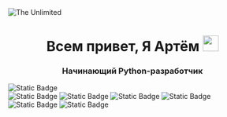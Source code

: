 <img align="center" src="https://github.com/Electr0dus/Electr0dus/blob/main/dribbble_gif.gif" alt="The Unlimited">
<h1 align="center">Всем привет, Я Артём</a> 
<img src="https://github.com/blackcater/blackcater/raw/main/images/Hi.gif" height="32"/></h1>
<h3 align="center">Начинающий Python-разработчик</h3>
<img alt="Static Badge" src="https://img.shields.io/badge/-%D0%94%D0%BB%D1%8F%20%D1%81%D0%B2%D1%8F%D0%B7%D0%B8%20%D1%81%D0%BE%20%D0%BC%D0%BD%D0%BE%D0%B9-green?style=plastic&logo=telegram&link=https%3A%2F%2Ft.me%2Felectr0dus">
<div>
  <img alt="Static Badge" src="https://img.shields.io/badge/py-python-green?style=plastic&logo=python"> 
  <img alt="Static Badge" src="https://img.shields.io/badge/-PostreSQL-green?style=plastic&logo=postgresql">
  <img alt="Static Badge" src="https://img.shields.io/badge/-HTML-green?style=plastic&logo=html5">
  <img alt="Static Badge" src="https://img.shields.io/badge/-django-green?style=plastic&logo=django&logoColor=red">
  <img alt="Static Badge" src="https://img.shields.io/badge/-Git-green?style=plastic&logo=git">
  <img alt="Static Badge" src="https://img.shields.io/badge/-FastAPI-green?style=plastic&logo=fastapi">


</div>


<!--
**Electr0dus/Electr0dus** is a ✨ _special_ ✨ repository because its `README.md` (this file) appears on your GitHub profile.

Here are some ideas to get you started:

- 🔭 I’m currently working on ...
- 🌱 I’m currently learning ...
- 👯 I’m looking to collaborate on ...
- 🤔 I’m looking for help with ...
- 💬 Ask me about ...
- 📫 How to reach me: ...
- 😄 Pronouns: ...
- ⚡ Fun fact: ...
-->
